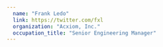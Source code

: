 ```yaml
---
  name: "Frank Ledo"
  link: https://twitter.com/fxl
  organization: "Acxiom, Inc."
  occupation_title: "Senior Engineering Manager"
---
```

